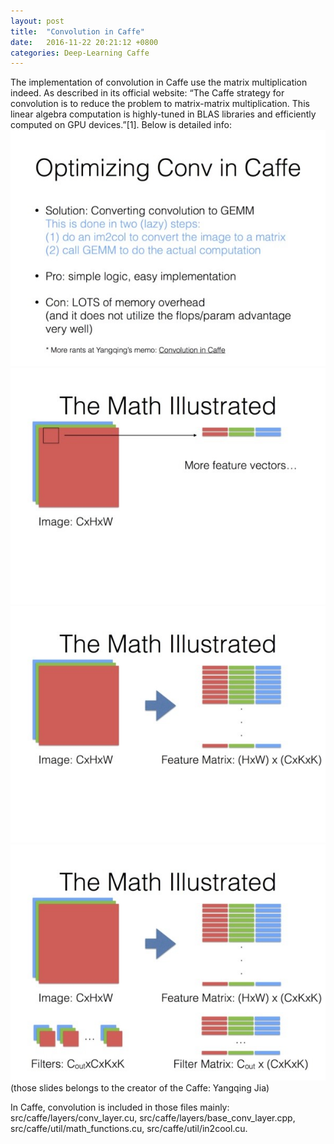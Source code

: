 ```yaml
---
layout: post
title:  "Convolution in Caffe"
date:   2016-11-22 20:21:12 +0800
categories: Deep-Learning Caffe
---
```

The implementation of convolution in Caffe use the matrix multiplication indeed. As described in its official website: “The Caffe strategy for convolution is to reduce the problem to matrix-matrix multiplication. This linear algebra computation is highly-tuned in BLAS libraries and efficiently computed on GPU devices.”[1]. Below is detailed info:
<img src="https://raw.githubusercontent.com/xymeng16/xymeng16.github.io/master/_medias/img/caffe_conv_1.jpg">  
<img src="https://raw.githubusercontent.com/xymeng16/xymeng16.github.io/master/_medias/img/caffe_conv_2.jpg">  
<img src="https://raw.githubusercontent.com/xymeng16/xymeng16.github.io/master/_medias/img/caffe_conv_3.jpg">  
<img src="https://raw.githubusercontent.com/xymeng16/xymeng16.github.io/master/_medias/img/caffe_conv_4.jpg">  
(those slides belongs to the creator of the Caffe: Yangqing Jia)

In Caffe, convolution is included in those files mainly: src/caffe/layers/conv_layer.cu, src/caffe/layers/base_conv_layer.cpp, src/caffe/util/math_functions.cu, src/caffe/util/in2cool.cu.
